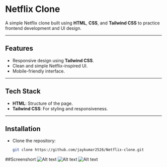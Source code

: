 # Netflix Clone

A simple Netflix clone built using **HTML**, **CSS**, and **Tailwind CSS** to practice frontend development and UI design.

---

## Features
- Responsive design using **Tailwind CSS**.
- Clean and simple Netflix-inspired UI.
- Mobile-friendly interface.

---

## Tech Stack
- **HTML**: Structure of the page.
- **Tailwind CSS**: For styling and responsiveness.

---

## Installation
- Clone the repository:
   ```bash
   git clone https://github.com/jaykumar2526/Netflix-clone.git

##Screenshort
![Alt text](img/n1.png)
![Alt text](img/n2.png)
![Alt text](img/n3.png)


